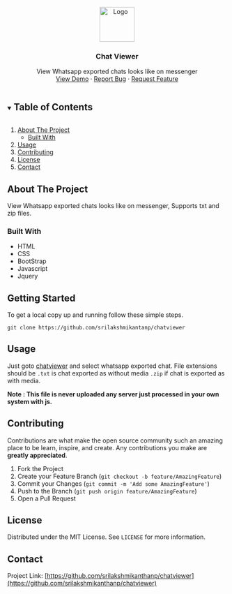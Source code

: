 <!--
 Copyright (c) 2021 Sri Lakshmi Kanthan P
 
 This software is released under the MIT License.
 https://opensource.org/licenses/MIT
-->

<p align="center">
  <a href="https://github.com/srilakshmikanthanp/charviewer">
    <img src="image/logo.ico" alt="Logo" width="80" height="80">
  </a>

  <h3 align="center">Chat Viewer</h3>

  <p align="center">
    View Whatsapp exported chats looks like on messenger
    <br />
    <a href="https://srilakshmikanthanp.github.io/chatviewer">View Demo</a>
    ·
    <a href="https://github.com/srilakshmikanthanp/charviewer/issues">Report Bug</a>
    ·
    <a href="https://github.com/srilakshmikanthanp/charviewer/issues">Request Feature</a>
  </p>
</p>


<!-- TABLE OF CONTENTS -->
<details open="open">
  <summary><h2 style="display: inline-block">Table of Contents</h2></summary>
  <ol>
    <li>
      <a href="#about-the-project">About The Project</a>
      <ul>
        <li><a href="#built-with">Built With</a></li>
      </ul>
    </li>
    <li><a href="#usage">Usage</a></li>
    <li><a href="#contributing">Contributing</a></li>
    <li><a href="#license">License</a></li>
    <li><a href="#contact">Contact</a></li>
  </ol>
</details>



<!-- ABOUT THE PROJECT -->
## About The Project

View Whatsapp exported chats looks like on messenger, Supports txt and zip files.

### Built With

* HTML
* CSS
* BootStrap
* Javascript
* Jquery


<!-- GETTING STARTED -->
## Getting Started

To get a local copy up and running follow these simple steps.

~~~shell
git clone https://github.com/srilakshmikantanp/chatviewer
~~~

<!-- USAGE EXAMPLES -->
## Usage

Just goto [chatviewer](https://srilakshmikanthanp.github.io/chatviewer) and select whatsapp exported chat. File extensions should be `.txt` is chat exported as without media `.zip` if chat is exported as with media.

**Note : This file is never uploaded any server just processed in your own system with js.**

<!-- CONTRIBUTING -->
## Contributing

Contributions are what make the open source community such an amazing place to be learn, inspire, and create. Any contributions you make are **greatly appreciated**.

1. Fork the Project
2. Create your Feature Branch (`git checkout -b feature/AmazingFeature`)
3. Commit your Changes (`git commit -m 'Add some AmazingFeature'`)
4. Push to the Branch (`git push origin feature/AmazingFeature`)
5. Open a Pull Request

<!-- LICENSE -->
## License

Distributed under the MIT License. See `LICENSE` for more information.

<!-- CONTACT -->
## Contact

Project Link: [https://github.com/srilakshmikanthanp/chatviewer](https://github.com/srilakshmikanthanp/chatviewer)
